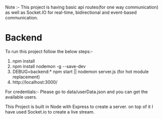 Note :- This project is having basic api routes(for one way communication) as well as Socket.IO for real-time, bidirectional and event-based communication.
# Backend
To run this project follow the below steps:-
1) npm install
2) npm install nodemon -g --save-dev
3) DEBUG=backend:* npm start     || nodemon server.js (for hot module replacement)
4) http://localhost:3000/

For credentials:- Please go to data/userData.json and you can get the available users.

This Project is built in Node with Express to create a server.
on top of it I have used Socket.io to create a live stream.

